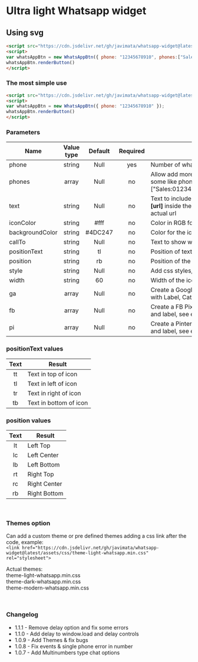 # Ultra light Whatsapp widget
## Using svg


```html
<script src="https://cdn.jsdelivr.net/gh/javimata/whatsapp-widget@latest/assets/js/whatsapp.js"></script>
<script>
var whatsAppBtn = new WhatsAppBtn({ phone: "12345678910", phones:["Sales:0123456789","Support:0987654321"], text: "Hi, i wanna contact us", iconColor: '#fff', backgroundColor: "#4DC247", callTo: "👋🏼 Contact us", positionText: "tl", position: "rb", style: "bottom:80px", width: "60", ga:['phone','click','whatsapp'], fb:['Contact','Whatsapp'], pi:['Custom','Whatsapp']});
whatsAppBtn.renderButton()
</script>
```

### The most simple use
```html
<script src="https://cdn.jsdelivr.net/gh/javimata/whatsapp-widget@latest/assets/js/whatsapp.js"></script>
<script>
var whatsAppBtn = new WhatsAppBtn({ phone: "12345678910" });
whatsAppBtn.renderButton()
</script>
```


### <strong>Parameters</strong>
Name|Value type| Default | Required | Description
-|:-:|:-:|:-:|-
phone| string | Null | yes | Number of whatsapp including country code
phones| array | Null | no | Allow add more that one number and a name, some like phones:["Sales:0123456789","Support:0987654321"]
text| string | Null | no | Text to include with prefill in the chat, if add <strong>[url]</strong> inside the text this will be replace with the actual url
iconColor| string | #fff | no | Color in RGB for the icon
backgroundColor| string | #4DC247 | no | Color for the icon background
callTo | string | Null | no | Text to show with the icon
positionText | string | tl | no | Position of text, check values list
position| string | rb | no | Position of the icon, check value list
style | string | Null | no | Add css styles, example: "bottom:100px;"
width | string | 60 | no | Width of the icon
ga| array | Null | no | Create a Google Analytics event with a array with Label, Category and type, see example
fb| array | Null | no | Create a FB Pixel event with a array with Type and label, see example
pi| array | Null | no | Create a Pinterest event with a array with Type and label, see example

  
### <strong>positionText</strong> values
Text|Result
:-:|-
tt| Text in top of icon
tl| Text in left of icon
tr| Text in right of icon
tb| Text in bottom of icon

### <strong>position</strong> values
Text|Result
:-:|-
lt| Left Top
lc| Left Center
lb| Left Bottom
rt| Right Top
rc| Right Center
rb| Right Bottom

<br>  

### <strong>Themes option</strong>
Can add a custom theme or pre defined themes adding a css link after the code, example:<br>
```<link href="https://cdn.jsdelivr.net/gh/javimata/whatsapp-widget@latest/assets/css/theme-light-whatsapp.min.css" rel="stylesheet">```

Actual themes:  
theme-light-whatsapp.min.css  
theme-dark-whatsapp.min.css  
theme-modern-whatsapp.min.css

<br>  

### <strong>Changelog</strong>  
- 1.1.1 - Remove delay option and fix some errors
- 1.1.0 - Add delay to window.load and delay controls
- 1.0.9 - Add Themes & fix bugs
- 1.0.8 - Fix events & single phone error in number
- 1.0.7 - Add Multinumbers type chat options
